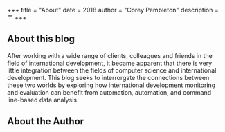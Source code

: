 +++
title = "About"
date = 2018
author = "Corey Pembleton"
description = ""
+++

## About this blog

After working with a wide range of clients, colleagues and friends in the field of international development, it became apparent that there is very little integration between the fields of computer science and international development. This blog seeks to interrorgate the connections between these two worlds by exploring how international development monitoring and evaluation can benefit from automation, automation, and command line-based data analysis. 

## About the Author




